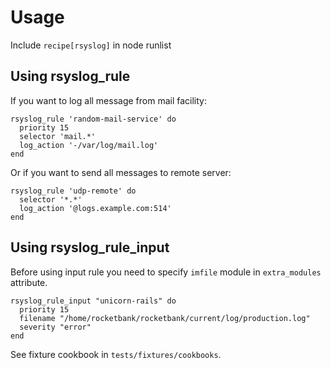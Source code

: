 # Usage

Include `recipe[rsyslog]` in node runlist

## Using rsyslog_rule
If you want to log all message from mail facility:

```
rsyslog_rule 'random-mail-service' do
  priority 15
  selector 'mail.*'
  log_action '-/var/log/mail.log'
end
```

Or if you want to send all messages to remote server:

```
rsyslog_rule 'udp-remote' do
  selector '*.*'
  log_action '@logs.example.com:514'
end
```

## Using rsyslog_rule_input
Before using input rule you need to specify `imfile` module in `extra_modules` attribute.

```
rsyslog_rule_input "unicorn-rails" do
  priority 15
  filename "/home/rocketbank/rocketbank/current/log/production.log"
  severity "error"
end
```

See fixture cookbook in `tests/fixtures/cookbooks`.
